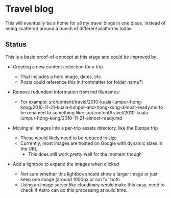 # Travel blog

This will eventually be a home for all my travel blogs in one place, instead of
being scattered around a bunch of different platforms today.

## Status

This is a basic proof-of-concept at this stage and could be improved by:

* Creating a new content collection for a trip
  * That includes a hero image, dates, etc.
  * Posts could reference this in frontmatter (or folder name?)

* Remove redundant information from md filenames:
  * For example:
      src/content/travel/2010-kuala-lumpur-hong-kong/2010-11-21-kuala-lumpur-and-hong-kong-almost-ready.md
    to be renamed to something like:
      src/content/travel/2010-kuala-lumpur-hong-kong/2010-11-21-almost-ready.md

* Moving all images into a per-trip assets directory, like the Europe trip
  * These would likely need to be reduced in size
  * Currently, most images are hosted on Google with dynamic sizes in the URL
    * This does still work pretty well for the moment though

* Add a lightbox to expand the images when clicked
  * Not sure whether this lightbox should show a larger image or just keep one
    image (around 1000px or so) for both
  * Using an image server like cloudinary would make this easy, need to check if
    Astro can do this processing at build time.
